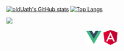 <!--展示自己 可以跳转到主页的链接 -->
[![oldUath's GitHub stats](https://github-readme-stats.vercel.app/api?username=oldUath&theme=buefy)](https://github.com/oldUath)
[![Top Langs](https://github-readme-stats.vercel.app/api/top-langs/?username=oldUath&layout=compact&theme=buefy)](https://www.baidu.com)

<!-- // total - contribution -->
![](https://github-readme-streak-stats.herokuapp.com/?user=oldUath&theme=highcontrast)
<p align="center">
	<img src="https://github.com/oldUath/to-beautiful/blob/main/icon/vuejs.svg" width="40" height="40" alt="vue" />
	<img src="https://github.com/oldUath/to-beautiful/blob/main/icon/angularjs.svg" width="40" height="40" alt="css" />
</p>




